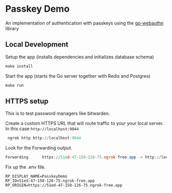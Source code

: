 # Passkey Demo

An implementation of authentication with passkeys using the [go-webauthn](https://github.com/go-webauthn/webauthn) library

## Local Development

Setup the app (installs dependencies and initializes database schema)

```powershell
make install
```

Start the app (starts the Go server together with Redis and Postgres)

```powershell
make run
```

## HTTPS setup

This is to test password managers like bitwarden.

Create a custom HTTPS URL that will route traffic to your your local server. In this case `http://localhost:9044`

```powershell
 ngrok http http://localhost:9044
```

Look for the Forwarding output.

```powershell
Forwarding      https://51ed-47-150-126-75.ngrok-free.app -> http://localhost:9044
```

Fix up the .env file.

```env
RP_DISPLAY_NAME=PasskeyDemo
RP_ID=51ed-47-150-126-75.ngrok-free.app
RP_ORIGIN=https://51ed-47-150-126-75.ngrok-free.app
```
